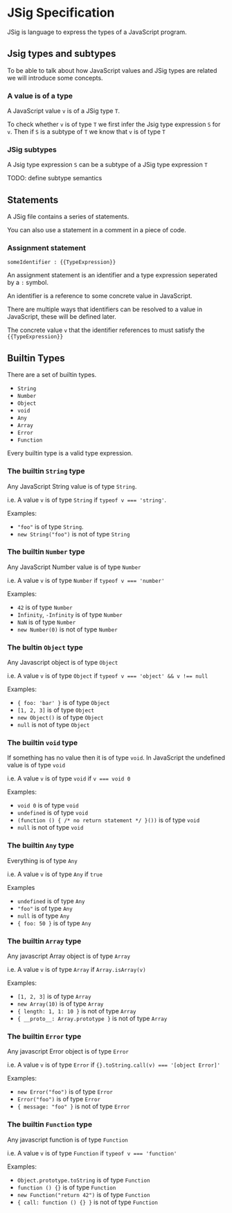 # JSig Specification

JSig is language to express the types of a JavaScript program.

## Jsig types and subtypes

To be able to talk about how JavaScript values and JSig types
    are related we will introduce some concepts.

### A value is of a type

A JavaScript value `v` is of a JSig type `T`.

To check whether `v` is of type `T` we first infer the
    Jsig type expression `S` for `v`. Then if `S` is a subtype
    of `T` we know that `v` is of type `T`

### JSig subtypes

A Jsig type expression `S` can be a subtype of a JSig type
    expression `T`

TODO: define subtype semantics

## Statements

A JSig file contains a series of statements.

You can also use a statement in a comment in a piece of code.

### Assignment statement

```jsig
someIdentifier : {{TypeExpression}}
```

An assignment statement is an identifier and a type expression
    seperated by a `:` symbol.

An identifier is a reference to some concrete value in JavaScript.

There are multiple ways that identifiers can be resolved to
    a value in JavaScript, these will be defined later.

The concrete value `v` that the identifier references to must
    satisfy the `{{TypeExpression}}`

## Builtin Types

There are a set of builtin types.

 - `String`
 - `Number`
 - `Object`
 - `void`
 - `Any`
 - `Array`
 - `Error`
 - `Function`

Every builtin type is a valid type expression.

### The builtin `String` type

Any JavaScript String value is of type `String`.

i.e. A value `v` is of type `String` if `typeof v === 'string'`.

Examples:

 - `"foo"` is of type `String`. 
 - `new String("foo")` is not of type `String`

### The builtin `Number` type

Any JavaScript Number value is of type `Number`

i.e. A value `v` is of type `Number` if `typeof v === 'number'`

Examples:

 - `42` is of type `Number`
 - `Infinity`, `-Infinity` is of type `Number`
 - `NaN` is of type `Number`
 - `new Number(0)` is not of type `Number`

### The bultin `Object` type

Any Javascript object is of type `Object`

i.e. A value `v` is of type `Object` if
    `typeof v === 'object' && v !== null`

Examples:

 - `{ foo: 'bar' }` is of type `Object`
 - `[1, 2, 3]` is of type `Object`
 - `new Object()` is of type `Object`
 - `null` is not of type `Object`

### The builtin `void` type

If something has no value then it is of type `void`.
In JavaScript the undefined value is of type `void`

i.e. A value `v` is of type `void` if `v === void 0`

Examples:

 - `void 0` is of type `void`
 - `undefined` is of type `void`
 - `(function () { /* no return statement */ }())` is of type `void`
 - `null` is not of type `void`

### The builtin `Any` type

Everything is of type `Any`

i.e. A value `v` is of type `Any` if `true`

Examples

 - `undefined` is of type `Any`
 - `"foo"` is of type `Any`
 - `null` is of type `Any`
 - `{ foo: 50 }` is of type `Any`

### The builtin `Array` type

Any javascript Array object is of type `Array`

i.e. A value `v` is of type `Array` if `Array.isArray(v)`

Examples:

 - `[1, 2, 3]` is of type `Array`
 - `new Array(10)` is of type `Array`
 - `{ length: 1, 1: 10 }` is not of type `Array`
 - `{ __proto__: Array.prototype }` is not of type `Array`

### The builtin `Error` type

Any javascript Error object is of type `Error`

i.e. A value `v` is of type `Error` if
    `{}.toString.call(v) === '[object Error]'`

Examples:

 - `new Error("foo")` is of type `Error`
 - `Error("foo")` is of type `Error`
 - `{ message: "foo" }` is not of type `Error`

### The builtin `Function` type

Any javascript function is of type `Function`

i.e. A value `v` is of type `Function` if `typeof v === 'function'`

Examples:

 - `Object.prototype.toString` is of type `Function`
 - `function () {}` is of type `Function`
 - `new Function("return 42")` is of type `Function`
 - `{ call: function () {} }` is not of type `Function`
